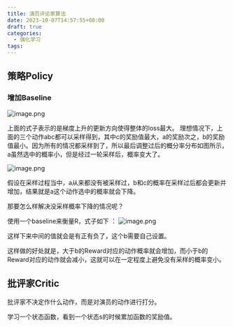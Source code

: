 ```yaml
---
title: 演员评论家算法
date: 2023-10-07T14:57:55+08:00
draft: true
categories:
  - 强化学习
tags:
---
```

## 策略Policy
### 增加Baseline

![image.png](https://cdn.statically.io/gh/SivanLaai/image-store-rep@master/note/20231008152433.png)

上面的式子表示的是梯度上升的更新方向使得整体的loss最大。
理想情况下，上面的三个动作abc都可以采样得到，其中c的奖励值最大，a的奖励次之，b的奖励值最小。因为所有的情况都采样到了，所以最后调整过后的概分率分布如图所示，a虽然选中的概率小，但是经过一轮采样后，概率变大了。

![image.png](https://cdn.statically.io/gh/SivanLaai/image-store-rep@master/note/20231008160027.png)

假设在采样过程当中，a从来都没有被采样过，b和c的概率在采样过后都会更新并增加，结果就是a这个动作选中的概率就会下降。

那要怎么样解决没采样概率下降的情况呢？

使用一个baseline来衡量R，式子如下 ：
![image.png](https://cdn.statically.io/gh/SivanLaai/image-store-rep@master/note/20231008160525.png)

这样下来中间的值就会是有正有负了，这个b需要自己设置。

这样做的好处就是，大于b的Reward对应的动作概率就会增加，而小于b的Reward对应的动作就会减小，这就可以在一定程度上避免没有采样的概率变小。

## 批评家Critic

批评家不决定作什么动作，而是对演员的动作进行打分。

学习一个状态函数，看到一个状态s的时候累加函数的奖励值。
